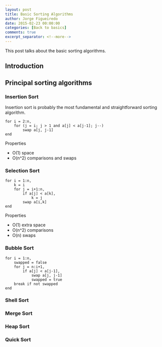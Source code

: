 ```yaml
---
layout: post
title: Basic Sorting Algorithms
author: Jorge Figueiredo
date: 2015-02-23 00:00:00
categories: [Back to basics]
comments: true
excerpt_separator: <!--more-->
---
```



This post talks about the basic sorting algorithms.

<!--more-->

## Introduction


## Principal sorting algorithms

### Insertion Sort

Insertion sort is probably the most fundamental and straightforward sorting algorithm.

	for i = 2:n,
		for (j = i; j > 1 and a[j] < a[j-1]; j--)
			swap a[j, j-1]
	end

Properties
* O(1) space
* O(n^2) comparisons and swaps

### Selection Sort

	for i = 1:n,
		k = i
		for j = i+1:n,
			if a[j] < a[k], 
				k = j
			swap a[i,k]
	end

Properties
* O(1) extra space
* O(n^2) comparisons
* O(n) swaps

### Bubble Sort

	for i = 1:n,
		swapped = false
		for j = n:i+1,
			if a[j] < a[j-1],
				swap a[j, j-1]
				swapped = true
		break if not swapped
	end

### Shell Sort

### Merge Sort

### Heap Sort

### Quick Sort
